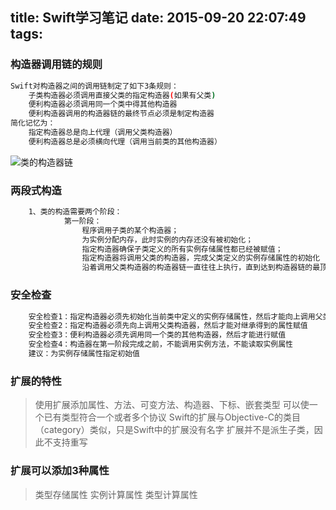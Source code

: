 title: Swift学习笔记
date: 2015-09-20 22:07:49
tags:
---
### 构造器调用链的规则
```bash
Swift对构造器之间的调用链制定了如下3条规则：
    子类构造器必须调用直接父类的指定构造器(如果有父类)
    便利构造器必须调用同一个类中得其他构造器
    便利构造器调用的构造器链的最终节点必须是制定构造器
简化记忆为：
    指定构造器总是向上代理（调用父类构造器）
    便利构造器总是必须横向代理（调用当前类的其他构造器）
```
![类的构造器链](http://upload-images.jianshu.io/upload_images/545868-a5f483a4478e3c09.png?imageMogr2/auto-orient/strip%7CimageView2/2/w/1240)

### 两段式构造
```bash
    1、类的构造需要两个阶段：
            第一阶段：
                程序调用子类的某个构造器；
                为实例分配内存，此时实例的内存还没有被初始化；
                指定构造器确保子类定义的所有实例存储属性都已经被赋值；
                指定构造器将调用父类的构造器，完成父类定义的实例存储属性的初始化
                沿着调用父类构造器的构造器链一直往往上执行，直到达到构造器链的最顶部
```
### 安全检查
``` bash
    安全检查1：指定构造器必须先初始化当前类中定义的实例存储属性，然后才能向上调用父类构造器
    安全检查2：指定构造器必须先向上调用父类构造器，然后才能对继承得到的属性赋值
    安全检查3：便利构造器必须先调用同一个类的其他构造器，然后才能进行赋值
    安全检查4：构造器在第一阶段完成之前，不能调用实例方法，不能读取实例属性
    建议：为实例存储属性指定初始值
```

### 扩展的特性														 
>   使用扩展添加属性、方法、可变方法、构造器、下标、嵌套类型
>   可以使一个已有类型符合一个或者多个协议
>   Swift的扩展与Objective-C的类目（category）类似，只是Swift中的扩展没有名字
>   扩展并不是派生子类，因此不支持重写


### 扩展可以添加3种属性
>    类型存储属性
>    实例计算属性
>    类型计算属性
